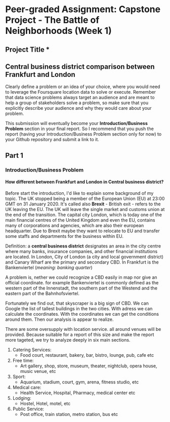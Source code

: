 # Peer-graded Assignment: Capstone Project - The Battle of Neighborhoods (Week 1)

## Project Title *
## Central business district comparison between Frankfurt and London

Clearly define a problem or an idea of your choice, where you would need to leverage the Foursquare location data to solve or 
execute. Remember that data science problems always target an audience and are meant to help a group of stakeholders solve a 
problem, so make sure that you explicitly describe your audience and why they would care about your problem.

This submission will eventually become your __Introduction/Business Problem__ section in your final report. So I recommend that 
you push the report (having your Introduction/Business Problem section only for now) to your Github repository and submit a 
link to it.

## Part 1

### Introduction/Business Problem

#### How different between Frankfurt and London in Central business district?

Before start the introduction, I'd like to explain some background of my topic. The UK stopped being a member of the European Union (EU) at 23:00 GMT on 31 January 2020. It's called also __Brexit__ - British exit - refers to the UK leaving the EU. The UK will leave the single market and customs union at the end of the transition. The capital city London, which is today one of the main financial centres of the United Kingdom and even the EU, contains many of corporations and agencies, which are also their european headquarter. Due to Brexit maybe they want to relocate to EU and transfer some staffs and departments for the business within EU. 

Definition: a __central business district__ designates an area in the city centre where many banks, insurance companies, and other financial institutions are located. In London, City of London (a city and local government district) and Canary Wharf are the primary and secondary CBD. In Frankfurt is the Bankenviertel (_meaning: banking quarter_)

A problem is, nether we could recognize a CBD easily in map nor give an official coordinate. for example Bankenviertel is commonly defined as the western part of the Innenstadt, the southern part of the Westend and the eastern part of the Bahnhofsviertel. 

Fortunately we find out, that skyscraper is a big sign of CBD. We can Google the list of tallest buildings in the two cities. With adress we can calculate the coordinates. With the coordinates we can get the conditions around them. Then our analysis is appear to realize. 

There are some oversupply with location service. all around venues will be provided.   Because suitable for a report of this size and make the report more tageted, we try to analyze deeply in six main sections. 

1. Catering Services:
    - Food court, restaurant, bakery, bar, bistro, lounge, pub, cafe etc
2. Free time:
    - Art gallery, shop, store, museum, theater, nightclub, opera house, music venue, etc
3. Sport:
    - Aquarium, stadium, court, gym, arena, fitness studio, etc
4. Medical care:
    - Health Service, Hospital, Pharmacy, medical center etc
5. Lodging:
    - Hostel, Hotel, motel, etc
6. Public Service:
    - Post office, train station, metro station, bus etc


